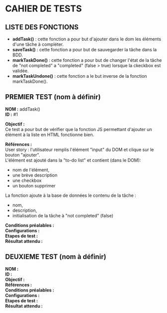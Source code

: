 # CAHIER DE TESTS

## LISTE DES FONCTIONS

* **addTask()** : cette fonction a pour but d'ajouter dans le dom les éléments d'une tâche à compléter.
* **saveTask()** : cette fonction a pour but de sauvegarder la tâche dans la BDD.
* **markTaskDone()** : cette fonction a pour but de changer l'état de la tâche de "not completed" a "completed" (false > true) lorsque la ckeckbox est validée.
* **markTaskUndone()** : cette fonction a le but inverse de la fonction markTaskDone().


## PREMIER TEST (nom à définir)

**NOM :** addTask()<br>
**ID :** #1<br>

**Objectif :**<br> 
Ce test a pour but de vérifier que la fonction JS permettant d'ajouter un élément à la liste en HTML fonctionne bien.<br>

**Références :**<br> 
User story : l'utilisateur remplis l'élément "input" du DOM et clique sur le bouton "ajouter".<br>
L'élément est ajouté dans la "to-do list" et contient (dans le DOM): 
* nom de l'élément, 
* une brève description
* une checkbox
* un bouton supprimer<br>

La fonction ajoute à la base de données le contenu de la tâche : 
* nom, 
* description, 
* initialisation de la tâche à "not completed" (false)

**Conditions préalables :** <br>
**Configurations :** <br>
**Etapes de test :** <br>
**Résultat attendu :** <br>

## DEUXIEME TEST (nom à définir)

**NOM :** <br>
**ID :** <br>
**Objectif :** <br>
**Références :** <br>
**Conditions préalables :** <br>
**Configurations :** <br>
**Etapes de test :** <br>
**Résultat attendu :** <br>